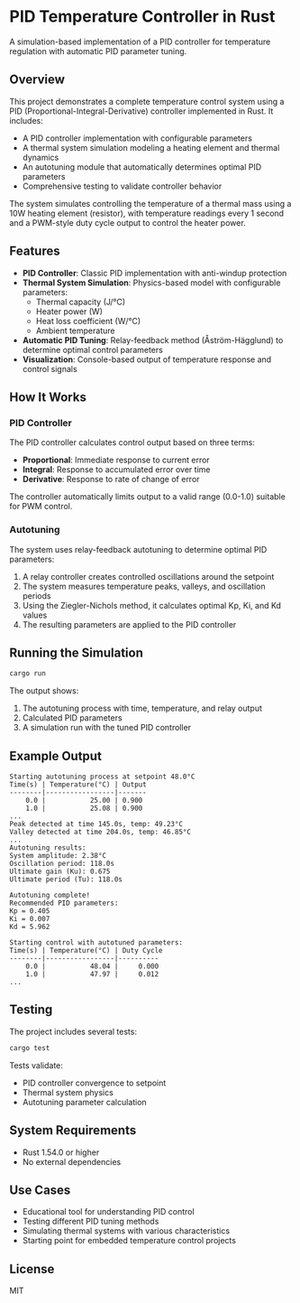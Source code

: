 # PID Temperature Controller in Rust

A simulation-based implementation of a PID controller for temperature regulation with automatic PID parameter tuning.

## Overview

This project demonstrates a complete temperature control system using a PID (Proportional-Integral-Derivative) controller implemented in Rust. It includes:

- A PID controller implementation with configurable parameters
- A thermal system simulation modeling a heating element and thermal dynamics
- An autotuning module that automatically determines optimal PID parameters
- Comprehensive testing to validate controller behavior

The system simulates controlling the temperature of a thermal mass using a 10W heating element (resistor), with temperature readings every 1 second and a PWM-style duty cycle output to control the heater power.

## Features

- **PID Controller**: Classic PID implementation with anti-windup protection
- **Thermal System Simulation**: Physics-based model with configurable parameters:
  - Thermal capacity (J/°C)
  - Heater power (W)
  - Heat loss coefficient (W/°C)
  - Ambient temperature
- **Automatic PID Tuning**: Relay-feedback method (Åström-Hägglund) to determine optimal control parameters
- **Visualization**: Console-based output of temperature response and control signals

## How It Works

### PID Controller

The PID controller calculates control output based on three terms:
- **Proportional**: Immediate response to current error
- **Integral**: Response to accumulated error over time
- **Derivative**: Response to rate of change of error

The controller automatically limits output to a valid range (0.0-1.0) suitable for PWM control.

### Autotuning

The system uses relay-feedback autotuning to determine optimal PID parameters:

1. A relay controller creates controlled oscillations around the setpoint
2. The system measures temperature peaks, valleys, and oscillation periods
3. Using the Ziegler-Nichols method, it calculates optimal Kp, Ki, and Kd values
4. The resulting parameters are applied to the PID controller

## Running the Simulation

```bash
cargo run
```

The output shows:
1. The autotuning process with time, temperature, and relay output
2. Calculated PID parameters
3. A simulation run with the tuned PID controller

## Example Output

```
Starting autotuning process at setpoint 48.0°C
Time(s) | Temperature(°C) | Output
--------|-----------------|-------
    0.0 |           25.00 | 0.900
    1.0 |           25.08 | 0.900
...
Peak detected at time 145.0s, temp: 49.23°C
Valley detected at time 204.0s, temp: 46.85°C
...
Autotuning results:
System amplitude: 2.38°C
Oscillation period: 118.0s
Ultimate gain (Ku): 0.675
Ultimate period (Tu): 118.0s

Autotuning complete!
Recommended PID parameters:
Kp = 0.405
Ki = 0.007
Kd = 5.962

Starting control with autotuned parameters:
Time(s) | Temperature(°C) | Duty Cycle
--------|-----------------|----------
    0.0 |           48.04 |     0.000
    1.0 |           47.97 |     0.012
...
```

## Testing

The project includes several tests:

```bash
cargo test
```

Tests validate:
- PID controller convergence to setpoint
- Thermal system physics
- Autotuning parameter calculation

## System Requirements

- Rust 1.54.0 or higher
- No external dependencies

## Use Cases

- Educational tool for understanding PID control
- Testing different PID tuning methods
- Simulating thermal systems with various characteristics
- Starting point for embedded temperature control projects

## License

MIT